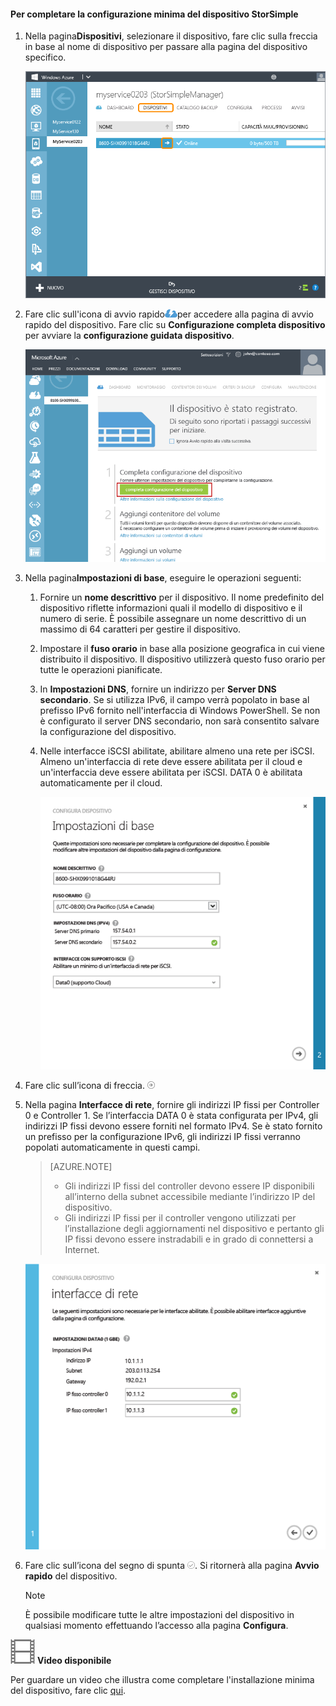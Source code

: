 <!--author=alkohli last changed: 9/17/15-->

#### Per completare la configurazione minima del dispositivo StorSimple
1. Nella pagina**Dispositivi**, selezionare il dispositivo, fare clic sulla freccia in base al nome di dispositivo per passare alla pagina del dispositivo specifico. 
   
    ![Pagina dei dispositivi con dispositivo online](./media/storsimple-complete-minimum-device-setup/HCS_DevicesPageM-include.png)
2. Fare clic sull'icona di avvio rapido![Quick Start Icon](./media/storsimple-complete-minimum-device-setup/HCS_QuickStartIcon-include.png)per accedere alla pagina di avvio rapido del dispositivo. Fare clic su **Configurazione completa dispositivo** per avviare la **configurazione guidata dispositivo**.
   
    ![Pagina di avvio rapido del dispositivo](./media/storsimple-complete-minimum-device-setup/Device_Quick_Start_page_1M.png)
3. Nella pagina**Impostazioni di base**, eseguire le operazioni seguenti:
   
   1. Fornire un **nome descrittivo** per il dispositivo. Il nome predefinito del dispositivo riflette informazioni quali il modello di dispositivo e il numero di serie. È possibile assegnare un nome descrittivo di un massimo di 64 caratteri per gestire il dispositivo.
   2. Impostare il **fuso orario** in base alla posizione geografica in cui viene distribuito il dispositivo. Il dispositivo utilizzerà questo fuso orario per tutte le operazioni pianificate.
   3. In **Impostazioni DNS**, fornire un indirizzo per **Server DNS secondario**. Se si utilizza IPv6, il campo verrà popolato in base al prefisso IPv6 fornito nell'interfaccia di Windows PowerShell. Se non è configurato il server DNS secondario, non sarà consentito salvare la configurazione del dispositivo.
   4. Nelle interfacce iSCSI abilitate, abilitare almeno una rete per iSCSI. Almeno un'interfaccia di rete deve essere abilitata per il cloud e un'interfaccia deve essere abilitata per iSCSI. DATA 0 è abilitata automaticamente per il cloud.
      
      ![Impostazioni di base della configurazione minima del dispositivo StorSimple](./media/storsimple-complete-minimum-device-setup/HCS_MinDeviceSetupBasicSettings1-include.png)
4. Fare clic sull’icona di freccia. ![Icona di freccia di StorSimple](./media/storsimple-complete-minimum-device-setup/HCS_ArrowIcon-include.png)
5. Nella pagina **Interfacce di rete**, fornire gli indirizzi IP fissi per Controller 0 e Controller 1. Se l’interfaccia DATA 0 è stata configurata per IPv4, gli indirizzi IP fissi devono essere forniti nel formato IPv4. Se è stato fornito un prefisso per la configurazione IPv6, gli indirizzi IP fissi verranno popolati automaticamente in questi campi.

    > [AZURE.NOTE] 
     > 
     > - Gli indirizzi IP fissi del controller devono essere IP disponibili all’interno della subnet accessibile mediante l’indirizzo IP del dispositivo.
     > - Gli indirizzi IP fissi per il controller vengono utilizzati per l’installazione degli aggiornamenti nel dispositivo e pertanto gli IP fissi devono essere instradabili e in grado di connettersi a Internet.

    ![Interfacce di rete della configurazione minima del dispositivo StorSimple](./media/storsimple-complete-minimum-device-setup/HCS_MinDeviceSetupNetworkInterfaces2-include.png)

1. Fare clic sull’icona del segno di spunta ![Icona del segno di spunta di StorSimple](./media/storsimple-complete-minimum-device-setup/HCS_CheckIcon-include.png). Si ritornerà alla pagina **Avvio rapido** del dispositivo.
   
   > [!NOTE]
   > È possibile modificare tutte le altre impostazioni del dispositivo in qualsiasi momento effettuando l’accesso alla pagina **Configura**.
   > 
   > 

![Video disponibile](./media/storsimple-complete-minimum-device-setup/Video_icon.png) **Video disponibile**

Per guardare un video che illustra come completare l'installazione minima del dispositivo, fare clic [qui](https://azure.microsoft.com/documentation/videos/minimum-storsimple-device-setup/).

<!---HONumber=AcomDC_0128_2016-->